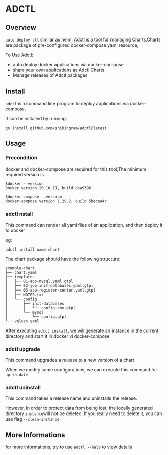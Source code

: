 # ADCTL
## Overview

`auto deploy ctl` similar as helm, Adctl is a tool for managing Charts,Charts are package of pre-configured docker-compose yaml resource,

To Use Adctl:

- auto deploy docker applications via docker-compose
- share your own applications as Adctl Charts
- Manage releases of Adctl packages

## Install 
`adctl` is a command line program to deploy  applications via docker-compose.

It can be installed by running:

```
go install github.com/shikingram/adctl@latest
```

## Usage

### Precondition
docker and docker-compose are required for this tool,The minimum required version is
```
$docker --version 
Docker version 20.10.11, build dea9396

$docker-compose --version  
docker-compose version 1.29.2, build 5becea4c
```
### adctl nstall
This command can render all yaml files of an application, and then deploy it to docker

eg:
```
adctl install name chart
```
The chart package should have the following structure:
```
example-chart
├── Chart.yaml
├── templates
│   ├── 01-app-mysql.yaml.gtpl
│   ├── 02-job-init-databases.yaml.gtpl
│   ├── 03-app-register-center.yaml.gtpl
│   ├── NOTES.txt
│   └── config
│       ├── init-databases
│       │   └── config.env.gtpl
│       └── mysql
│           └── config.gtpl
└── values.yaml
```
After executing `adctl install`, we will generate an instance in the current directory and start it in docker vi docker-compose

### adctl upgrade
This command upgrades a release to a new version of a chart

When we modify some configurations, we can execute this command for `up-to-date`

### adctl uninstall
This command takes a release name and uninstalls the release.

However, in order to protect data from being lost, the locally generated directory `instance`will not be deleted. If you really need to delete it, you can use flag `--clean-instance`

## More Informations

for more informations, try to use `adctl --help` to view details 


